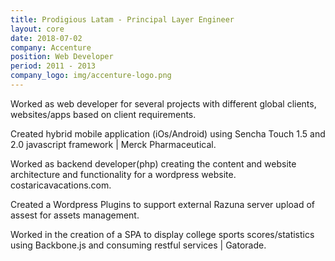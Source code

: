 ```yaml
---
title: Prodigious Latam - Principal Layer Engineer
layout: core
date: 2018-07-02
company: Accenture
position: Web Developer
period: 2011 - 2013
company_logo: img/accenture-logo.png
---
```



Worked as web developer for several projects with different global clients, websites/apps based on client requirements.

Created hybrid mobile application (iOs/Android) using Sencha Touch 1.5 and 2.0 javascript framework | Merck Pharmaceutical.

Worked as backend developer(php) creating the content and website architecture and functionality for a wordpress website. costaricavacations.com.

Created a Wordpress Plugins to support external Razuna server upload of assest for assets management.

Worked in the creation of a SPA to display college sports scores/statistics using Backbone.js and consuming restful services | Gatorade.
